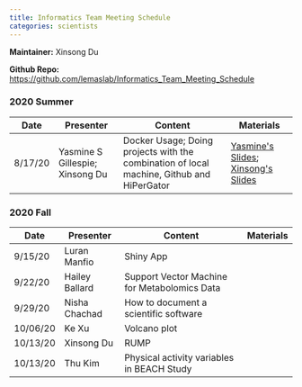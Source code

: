 ```yaml
---
title: Informatics Team Meeting Schedule
categories: scientists
---
```


**Maintainer:** Xinsong Du

**Github Repo:** https://github.com/lemaslab/Informatics_Team_Meeting_Schedule

### 2020 Summer

| Date   | Presenter                       | Content                                                                                   | Materials |
| ------- | ------------------------------- | ----------------------------------------------------------------------------------------- | --------- |
| 8/17/20 | Yasmine S Gillespie; Xinsong Du | Docker Usage; Doing projects with the combination of local machine, Github and HiPerGator |[Yasmine's Slides](https://github.com/lemaslab/Informatics_Team_Meeting_Schedule/blob/master/presentation/Docker_Yasmine.pptx); [Xinsong's Slides](https://github.com/lemaslab/Informatics_Team_Meeting_Schedule/blob/master/presentation/Github_UFRC_Xinsong.pptx)           |

### 2020 Fall

| Date   | Presenter      | Content                                      | Materials |
| ------- | -------------- | -------------------------------------------- | --------- |
| 9/15/20 | Luran Manfio   | Shiny App                                    |           |
| 9/22/20 | Hailey Ballard | Support Vector Machine for Metabolomics Data |           |
| 9/29/20 | Nisha Chachad  | How to document a scientific software        |           |
| 10/06/20| Ke Xu          | Volcano plot                                 |           |
| 10/13/20| Xinsong Du     | RUMP                                         |           |
| 10/13/20| Thu Kim        | Physical activity variables in BEACH Study   |           |